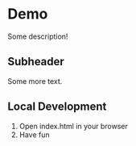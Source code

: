 # Demo

Some description!

## Subheader

Some more text.

## Local Development

1. Open index.html in your browser
2. Have fun